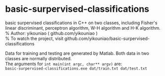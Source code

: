 # basic-surpervised-classifications
basic surpervised classifications in C++ on two classes, including Fisher's linear discriminant, perceptron algorithm, W-H algorithm and H-K algorithm.  
% Author: yikouniao ( github.com/yikouniao )  
% To watch the project, visit github.com/yikouniao/basic-surpervised-classifications  

Data for training and testing are generated by Matlab. Both data in two classes are normally distributed.  
The arguments for `int main(int argc, char** argv)` are:  
`basic-surpervised-classifications.exe dat/train.txt dat/test.txt`  
